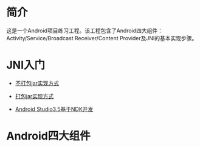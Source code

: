 # 简介

这是一个Android项目练习工程。该工程包含了Android四大组件：Activity/Service/Broadcast Receiver/Content Provider及JNI的基本实现步骤。

# JNI入门

- [不打包jar实现方式](https://github.com/sevencheng798/AndroidSuit/tree/master/MyJniLoad)

- [打包jar实现方式](https://github.com/sevencheng798/AndroidSuit/tree/master/MyDemoJni)

- [Android Studio3.5基于NDK开发](https://github.com/sevencheng798/AndroidSuit/tree/master/ndkdemo)

# Android四大组件


